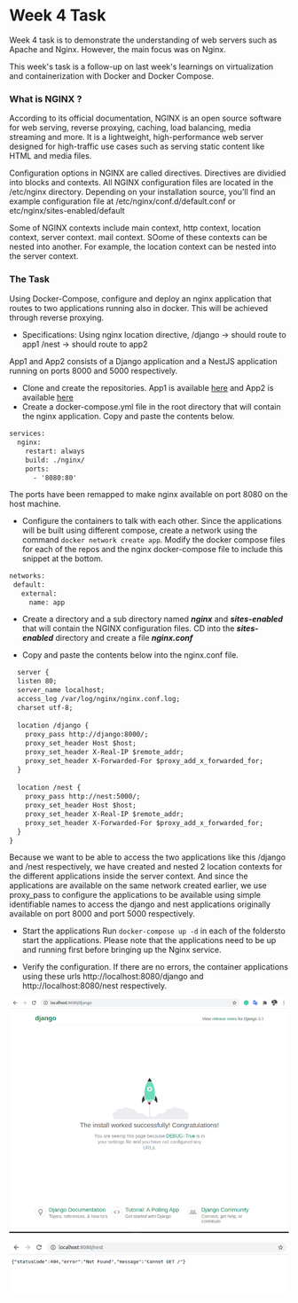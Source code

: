 # Week 4 Task

Week 4 task is to demonstrate the understanding of web servers such as Apache and Nginx. However, the main focus was on Nginx.

This week's task is a follow-up on last week's learnings on virtualization and containerization with Docker and Docker Compose. 

### What is NGINX ?
According to its official documentation, NGINX is an open source software for web serving, reverse proxying, caching, load balancing, media streaming and more. It is a lightweight, high-performance web server designed for high-traffic use cases such as serving static content like HTML and media files.

Configuration options in NGINX  are called directives. Directives are dividied into blocks and contexts. All NGINX configuration files are located in the /etc/nginx directory. 
Depending on your installation source, you’ll find an example configuration file at /etc/nginx/conf.d/default.conf or etc/nginx/sites-enabled/default

Some of NGINX contexts include main context, http context, location context, server context. mail context. SOome of these contexts can be nested into another. For example, the location context can be nested into the server context.

### The Task
Using Docker-Compose, configure and deploy an nginx application that routes to two applications running also in docker. This will be achieved through reverse proxying.
* Specifications: Using nginx location directive,
/django -> should route to  app1 
/nest -> should route to app2

App1 and App2 consists of a Django application and a NestJS application running on ports 8000 and 5000 respectively.

* Clone and create the repositories.
App1 is available [here](https://github.com/raccoonyy/django-sample-for-docker-compose.git) and App2 is available [here](https://github.com/kyhsa93/nestjs-rest-example.git)
* Create a docker-compose.yml file in the root directory that will contain the nginx application. Copy and paste the contents below.
``` version: '3'
services:
  nginx:
    restart: always
    build: ./nginx/
    ports:
      - '8080:80'
```
The ports have been remapped to make nginx available on port 8080 on the host machine.
* Configure the containers to talk with each other. Since the applications will be built using different compose, create a network using the command ```docker network create app```. 
Modify the docker compose files for each of the repos and the nginx docker-compose file to include this snippet at the bottom.
```
networks:
 default:
   external:
     name: app
```
* Create a directory and a sub directory named ***nginx*** and ***sites-enabled*** that will contain the NGINX configuration files. CD into the ***sites-enabled*** directory and create a file ***nginx.conf***

* Copy and paste the contents below into the nginx.conf file.
```
  server {
  listen 80;
  server_name localhost;
  access_log /var/log/nginx/nginx.conf.log;
  charset utf-8;

  location /django {
    proxy_pass http://django:8000/;
    proxy_set_header Host $host;
    proxy_set_header X-Real-IP $remote_addr;
    proxy_set_header X-Forwarded-For $proxy_add_x_forwarded_for;
  }

  location /nest {
    proxy_pass http://nest:5000/;
    proxy_set_header Host $host;
    proxy_set_header X-Real-IP $remote_addr;
    proxy_set_header X-Forwarded-For $proxy_add_x_forwarded_for;
  }
}
```
Because we want to be able to access the two applications like this /django and /nest respectively, we have  created and nested 2 location contexts for the different applications inside the server context. And since the applications are available on the same network created earlier, we use proxy_pass to configure the applications to be available using simple identifiable names to access the django  and nest applications originally available on port 8000 and port 5000 respectively.

* Start the applications
Run ```docker-compose up -d``` in each of the foldersto start the applications. 
Please note that the applications need to be up and running first before bringing up the Nginx service.

* Verify the configuration.
If there are no errors, the container applications using these urls http://localhost:8080/django and http://localhost:8080/nest respectively.

![http://localhost:8080/django](/week4/images/django.png)

![http://localhost:8080/nest](/week4/images/nest.png)